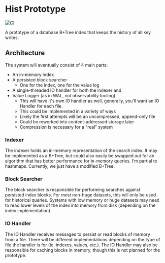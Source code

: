 # Hist Prototype

[![CI](https://github.com/chiefnoah/hist-prototype/actions/workflows/actions.yaml/badge.svg)](https://github.com/chiefnoah/hist-prototype/actions/workflows/actions.yaml)

A prototype of a database B+Tree index that keeps the history of all key writes.

## Architecture

The system will eventually consist of 4 main parts:

* An in-memory index
* A persisted block searcher
  * One for the index, one for the value log
* A single-threaded IO handler for both the indexer and 
* Value Logger (as in WAL, not observability tooling)
  * This will have it's own IO handler as well, generally, you'll want an IO Handler for each file.
  * This could be implemented in a variety of ways
  * Likely the first attempts will be an uncompressed, append-only file
  * Could be reworked into content-addressed storage later
  * Compression is necessary for a "real" system

### Indexer

The indexer holds an in-memory representation of the search index. It may be implemented as a B+Tree, but could also easily be swapped out for an algorithm that has better performance for in-memory queries. I'm partial to hashmaps. Currently, we just have a modified B+Tree.

### Block Searcher

The block searcher is responsible for performing searches against persisted index blocks. For most non-huge datasets, this will only be used for historical queries. Systems with low memory or huge datasets may need to read lower levels of the index into memory from disk (depending on the index implementation).

### IO Handler

The IO Handler receives messages to persist or read blocks of memory from a file. There will be different implementations depending on the type of file the handler is for (ie. indexes, values, etc.). The IO Handler may also be responsible for caching blocks in memory, though this is not planned for the prototype.